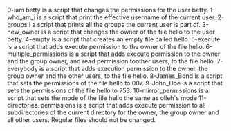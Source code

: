 0-iam betty is a script that changes the permissions for the user betty.
1-who_am_i is a script that print the effective username of the current user.
2-groups i a script that prints all the groups the current user is part of.
3-new_owner is a script that changes the owner of the file hello to the user betty.
4-empty is a script that creates an empty file called hello.
5-execute is a script that adds execute permission to the owner of the file hello.
6-multiple_permissions is a script that adds execute permission to the owner and the group owner, and read permission toother users, to the file hello.
7-everybody is a script that adds execution permission to the owner, the group owner and the other users, to the file hello.
8-James_Bond is a script that sets the permissions of the file hello to 007.
9-John_Doe is a script that sets the permissions of the file hello to 753.
10-mirror_permissions is a script that sets the mode of the file hello the same as olleh´s mode
11-directories_permissions is a script that adds execute permission to all subdirectories of the current directory for the owner, the group owner and all other users. Regular files should not be changed.
